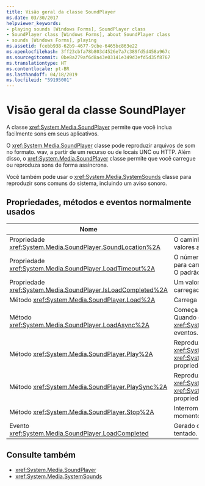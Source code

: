 ```yaml
---
title: Visão geral da classe SoundPlayer
ms.date: 03/30/2017
helpviewer_keywords:
- playing sounds [Windows Forms], SoundPlayer class
- SoundPlayer class [Windows Forms], about SoundPlayer class
- sounds [Windows Forms], playing
ms.assetid: fcebb938-62b9-4677-9cbe-6465bc863e22
ms.openlocfilehash: 3ff23cbfa78b803d4526e7a7c389fd5d458a967c
ms.sourcegitcommit: 0be8a279af6d8a43e03141e349d3efd5d35f8767
ms.translationtype: HT
ms.contentlocale: pt-BR
ms.lasthandoff: 04/18/2019
ms.locfileid: "59195001"
---
```

# <a name="soundplayer-class-overview"></a>Visão geral da classe SoundPlayer
A classe <xref:System.Media.SoundPlayer> permite que você inclua facilmente sons em seus aplicativos.  
  
 O <xref:System.Media.SoundPlayer> classe pode reproduzir arquivos de som no formato. wav, a partir de um recurso ou de locais UNC ou HTTP. Além disso, o <xref:System.Media.SoundPlayer> classe permite que você carregue ou reproduza sons de forma assíncrona.  
  
 Você também pode usar o <xref:System.Media.SystemSounds> classe para reproduzir sons comuns do sistema, incluindo um aviso sonoro.  
  
## <a name="commonly-used-properties-methods-and-events"></a>Propriedades, métodos e eventos normalmente usados  
  
|Nome|Descrição|  
|----------|-----------------|  
|Propriedade <xref:System.Media.SoundPlayer.SoundLocation%2A>|O caminho do arquivo ou o endereço Web do som. Os valores aceitáveis podem ser HTTP ou UNC.|  
|Propriedade <xref:System.Media.SoundPlayer.LoadTimeout%2A>|O número de milissegundos que o programa irá esperar para carregar um som antes que ele gere uma exceção. O padrão é 10 segundos.|  
|Propriedade <xref:System.Media.SoundPlayer.IsLoadCompleted%2A>|Um valor booliano que indica se o som terminou de ser carregado.|  
|Método <xref:System.Media.SoundPlayer.Load%2A>|Carrega um som de forma síncrona.|  
|Método <xref:System.Media.SoundPlayer.LoadAsync%2A>|Começa a carregar um som de forma assíncrona. Quando o carregamento for concluído, ele gera o <xref:System.Media.SoundPlayer.OnLoadCompleted%2A> eventos.|  
|Método <xref:System.Media.SoundPlayer.Play%2A>|Reproduz o som especificado na <xref:System.Media.SoundPlayer.SoundLocation%2A> ou <xref:System.Media.SoundPlayer.Stream%2A> propriedade em um novo thread.|  
|Método <xref:System.Media.SoundPlayer.PlaySync%2A>|Reproduz o som especificado na <xref:System.Media.SoundPlayer.SoundLocation%2A> ou <xref:System.Media.SoundPlayer.Stream%2A> propriedade no thread atual.|  
|Método <xref:System.Media.SoundPlayer.Stop%2A>|Interrompe qualquer som que está em reprodução no momento.|  
|Evento <xref:System.Media.SoundPlayer.LoadCompleted>|Gerado depois que o carregamento de um som é tentado.|  
  
## <a name="see-also"></a>Consulte também

- <xref:System.Media.SoundPlayer>
- <xref:System.Media.SystemSounds>
